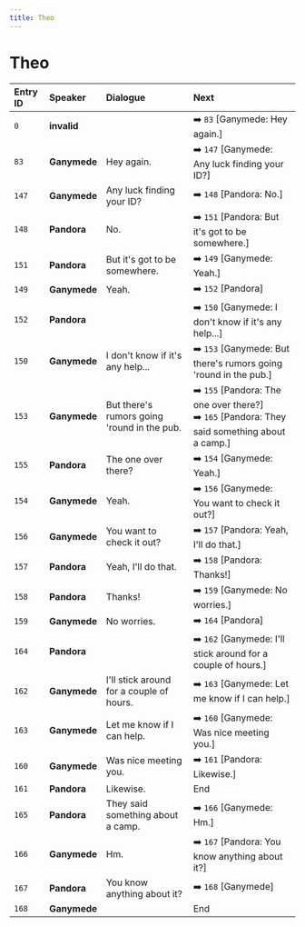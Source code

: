 ```yaml
---
title: Theo
---
```


# Theo


| Entry ID | Speaker | Dialogue | Next |
| :------- | :------ | :------- | :------------ |
| `0` | **invalid** |  | ➡️ `83` \[Ganymede: Hey again\.\] |
| `83` | **Ganymede** | Hey again\. | ➡️ `147` \[Ganymede: Any luck finding your ID?\] |
| `147` | **Ganymede** | Any luck finding your ID? | ➡️ `148` \[Pandora: No\.\] |
| `148` | **Pandora** | No\. | ➡️ `151` \[Pandora: But it's got to be somewhere\.\] |
| `151` | **Pandora** | But it's got to be somewhere\. | ➡️ `149` \[Ganymede: Yeah\.\] |
| `149` | **Ganymede** | Yeah\. | ➡️ `152` \[Pandora\] |
| `152` | **Pandora** |  | ➡️ `150` \[Ganymede: I don't know if it's any help\.\.\.\] |
| `150` | **Ganymede** | I don't know if it's any help\.\.\. | ➡️ `153` \[Ganymede: But there's rumors going 'round in the pub\.\] |
| `153` | **Ganymede** | But there's rumors going 'round in the pub\. | ➡️ `155` \[Pandora: The one over there?\]<br>➡️ `165` \[Pandora: They said something about a camp\.\] |
| `155` | **Pandora** | The one over there? | ➡️ `154` \[Ganymede: Yeah\.\] |
| `154` | **Ganymede** | Yeah\. | ➡️ `156` \[Ganymede: You want to check it out?\] |
| `156` | **Ganymede** | You want to check it out? | ➡️ `157` \[Pandora: Yeah, I'll do that\.\] |
| `157` | **Pandora** | Yeah, I'll do that\. | ➡️ `158` \[Pandora: Thanks\!\] |
| `158` | **Pandora** | Thanks\! | ➡️ `159` \[Ganymede: No worries\.\] |
| `159` | **Ganymede** | No worries\. | ➡️ `164` \[Pandora\] |
| `164` | **Pandora** |  | ➡️ `162` \[Ganymede: I'll stick around for a couple of hours\.\] |
| `162` | **Ganymede** | I'll stick around for a couple of hours\. | ➡️ `163` \[Ganymede: Let me know if I can help\.\] |
| `163` | **Ganymede** | Let me know if I can help\. | ➡️ `160` \[Ganymede: Was nice meeting you\.\] |
| `160` | **Ganymede** | Was nice meeting you\. | ➡️ `161` \[Pandora: Likewise\.\] |
| `161` | **Pandora** | Likewise\. | End |
| `165` | **Pandora** | They said something about a camp\. | ➡️ `166` \[Ganymede: Hm\.\] |
| `166` | **Ganymede** | Hm\. | ➡️ `167` \[Pandora: You know anything about it?\] |
| `167` | **Pandora** | You know anything about it? | ➡️ `168` \[Ganymede\] |
| `168` | **Ganymede** |  | End |

